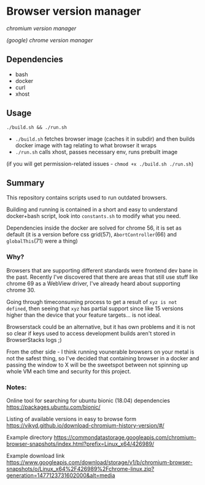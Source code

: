 # Browser version manager

*chromium version manager*

*(google) chrome version manager*

## Dependencies

- bash
- docker
- curl
- xhost

## Usage

`./build.sh && ./run.sh`

- `./build.sh` fetches browser image (caches it in subdir) and then builds docker image with tag relating to what browser it wraps
- `./run.sh` calls xhost, passes necessary env, runs prebuilt image

(if you will get permission-related issues - `chmod +x ./build.sh ./run.sh`)

## Summary

This repository contains scripts used to run outdated browsers.

Building and running is contained in a short and easy to understand
docker+bash script, look into `constants.sh` to modify what you need.

Dependencies inside the docker are solved for chrome 56,
it is set as default
(it is a version before css grid(57), `AbortController`(66) and `globalThis`(71)
were a thing)

### Why?

Browsers that are supporting different standards were frontend dev bane in the past.
Recently I've discovered that there are areas that still use stuff like chrome 69
as a WebView driver, I've already heard about supporting chrome 30.

Going through timeconsuming process to get a result of `xyz is not defined`, then
seeing that `xyz` has partial support since like 15 versions higher than the device
that your feature targets... is not ideal.

Browserstack could be an alternative, but it has own problems and it is not so clear
if keys used to access development builds aren't stored in BrowserStacks logs ;)

From the other side - I think running vounerable browsers on your metal is not
the safest thing, so I've decided that containing browser in a docker and passing
the window to X will be the sweetspot between not spinning up whole VM each time
and security for this project.

### Notes:

Online tool for searching for ubuntu bionic (18.04) dependencies
https://packages.ubuntu.com/bionic/

Listing of available versions in easy to browse form
https://vikyd.github.io/download-chromium-history-version/#/

Example directory
https://commondatastorage.googleapis.com/chromium-browser-snapshots/index.html?prefix=Linux_x64/426989/

Example download link 
https://www.googleapis.com/download/storage/v1/b/chromium-browser-snapshots/o/Linux_x64%2F426989%2Fchrome-linux.zip?generation=1477123731602000&alt=media
